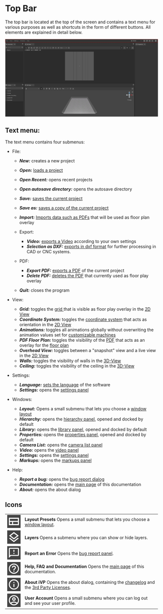 # Top Bar

The top bar is located at the top of the screen and contains a text menu for various purposes as well as shortcuts in the form of different buttons. All elements are explained in detail below.

![](../../.gitbook/assets/X_iVP_Planning_TopBar.jpg)

## Text menu:

The text menu contains four submenus:

* File:
  * _**New:**_ creates a new project
  * _**Open:**_ [loads a project](./getting-started/loading-projects.md)
  * _**Open Recent:**_ opens recent projects
  * _**Open autosave directory:**_ opens the autosave directory  
  * _**Save:**_ [saves the current project](./getting-started/saving-projects.md)
  * _**Save as:**_ [saves a copy of the current project](./getting-started/saving-projects.md)
  * _**Import:**_ [Imports data such as PDFs](./getting-started/importing-pdfs.md) that will be used as floor plan overlay
  *   Export:

      * _**Video:**_ [exports a Video](./getting-started/exporting-videos.md) according to your own settings
      * _**Selection as DXF:**_ [exports in dxf format](./getting-started/exporting-dxf.md) for further processing in CAD or CNC systems.
  *   PDF:

      * _**Export PDF:**_ [exports a PDF](./getting-started/exporting-pdfs.md) of the current project
      * _**Delete PDF:**_ [deletes the PDF](./getting-started/delete-pdfs.md) that currently used as floor play overlay
      
  * _**Quit:**_ closes the program

*   View:

    * _**Grid:**_ toggles the [grid ](the-grid.md)that is visible as floor play overlay in the [2D View](the-2d-view.md)
    * _**Coordinate System:**_ toggles the [coordinate system](the-grid.md) that acts as orientation in the [2D View](the-2d-view.md)
    * _**Animations:**_ toggles all animations globally without overwriting the animation values set for [customizable machines](./machines/customizable-machines.md)
    * _**PDF Floor Plan:**_ toggles the visibility of the [PDF](./getting-started/importing-pdfs.md) that acts as an overlay for the [floor plan](the-floor-plan.md)
    * _**Overhead View:**_ toggles between a "snapshot" view and a live view in the [2D View](the-2d-view.md)
    * _**Walls:**_ toggles the visibility of walls in the [3D-View](the-3d-view.md)
    * _**Ceiling:**_ toggles the visibility of the ceiling in the [3D-View](the-3d-view.md)

* Settings:
  * _**Language:**_ [sets the language](./getting-started/language-options.md) of the software
  * _**Settings:**_ opens the [settings panel](settings-panel.md)

* Windows:
  * _**Layout:**_ Opens a small submenu that lets you choose a [window layout](layouts.md)
  * _**Hierarchy:**_ opens the [hierarchy panel](the-machine-list.md), opened and docked by default
  * _**Library:**_ opens the [library panel](library-panel.md), opened and docked by default
  * _**Properties:**_ opens the [properties panel](the-info-panel.md), opened and docked by default
  * _**Camera List:**_ opens the [camera list panel](camera-list-panel.md)
  * _**Video:**_ opens the [video panel](virtual-camera-panel.md)
  * _**Settings:**_ opens the [settings panel](settings-panel.md)
  * _**Markups:**_ opens the [markups panel](markups-panel.md)

* Help:
  * _**Report a bug:**_ opens the [bug report dialog](./bug-reporting.md)
  * _**Documentation:**_ opens the [main page](../) of this documentation
  * _**About:**_ opens the about dialog

## Icons

|     |     |
| --- | --- |
| ![Layout Presets](../../.gitbook/assets/planning_top_bar_layout_presets.png) | __Layout Presets__  Opens a small submenu that lets you choose a [window layout](layouts.md). |
| ![Layers](../../.gitbook/assets/planning_top_bar_layers.png) | __Layers__  Opens a submenu where you can show or hide layers. |
| ![Report an Error](../../.gitbook/assets/planning_top_bar_report_an_error.png) | __Report an Error__  Opens the [bug report panel](./bug-reporting.md). |
| ![Help, FAQ and Documentation](../../.gitbook/assets/planning_top_bar_help_faq_documentation.png) | __Help, FAQ and Documentation__  Opens the [main page](../) of this documentation. |
| ![About iVP](../../.gitbook/assets/planning_top_bar_about_ivp.png) | __About iVP__  Opens the about dialog, containing the [changelog](/changelog-panel.md) and the [3rd Party Licenses](./open-source-licensing.md). |
| ![User Account](../../.gitbook/assets/planning_top_bar_user_account.png) | __User Account__  Opens a small submenu where you can log out and see your user profile. |